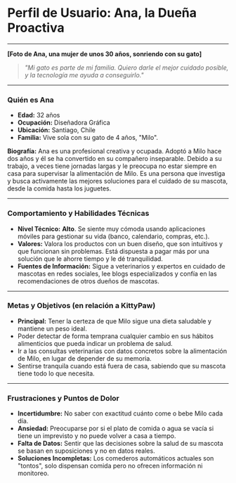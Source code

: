 # Perfil de Usuario: Ana, la Dueña Proactiva

---

**[Foto de Ana, una mujer de unos 30 años, sonriendo con su gato]**

> *"Mi gato es parte de mi familia. Quiero darle el mejor cuidado posible, y la tecnología me ayuda a conseguirlo."*

---

### Quién es Ana

*   **Edad:** 32 años
*   **Ocupación:** Diseñadora Gráfica
*   **Ubicación:** Santiago, Chile
*   **Familia:** Vive sola con su gato de 4 años, "Milo".

**Biografía:**
Ana es una profesional creativa y ocupada. Adoptó a Milo hace dos años y él se ha convertido en su compañero inseparable. Debido a su trabajo, a veces tiene jornadas largas y le preocupa no estar siempre en casa para supervisar la alimentación de Milo. Es una persona que investiga y busca activamente las mejores soluciones para el cuidado de su mascota, desde la comida hasta los juguetes.

---

### Comportamiento y Habilidades Técnicas

*   **Nivel Técnico:** **Alto**. Se siente muy cómoda usando aplicaciones móviles para gestionar su vida (banco, calendario, compras, etc.).
*   **Valores:** Valora los productos con un buen diseño, que son intuitivos y que funcionan sin problemas. Está dispuesta a pagar más por una solución que le ahorre tiempo y le dé tranquilidad.
*   **Fuentes de Información:** Sigue a veterinarios y expertos en cuidado de mascotas en redes sociales, lee blogs especializados y confía en las recomendaciones de otros dueños de mascotas.

---

### Metas y Objetivos (en relación a KittyPaw)

*   **Principal:** Tener la certeza de que Milo sigue una dieta saludable y mantiene un peso ideal.
*   Poder detectar de forma temprana cualquier cambio en sus hábitos alimenticios que pueda indicar un problema de salud.
*   Ir a las consultas veterinarias con datos concretos sobre la alimentación de Milo, en lugar de depender de su memoria.
*   Sentirse tranquila cuando está fuera de casa, sabiendo que su mascota tiene todo lo que necesita.

---

### Frustraciones y Puntos de Dolor

*   **Incertidumbre:** No saber con exactitud cuánto come o bebe Milo cada día.
*   **Ansiedad:** Preocuparse por si el plato de comida o agua se vacía si tiene un imprevisto y no puede volver a casa a tiempo.
*   **Falta de Datos:** Sentir que las decisiones sobre la salud de su mascota se basan en suposiciones y no en datos reales.
*   **Soluciones Incompletas:** Los comederos automáticos actuales son "tontos", solo dispensan comida pero no ofrecen información ni monitoreo.
